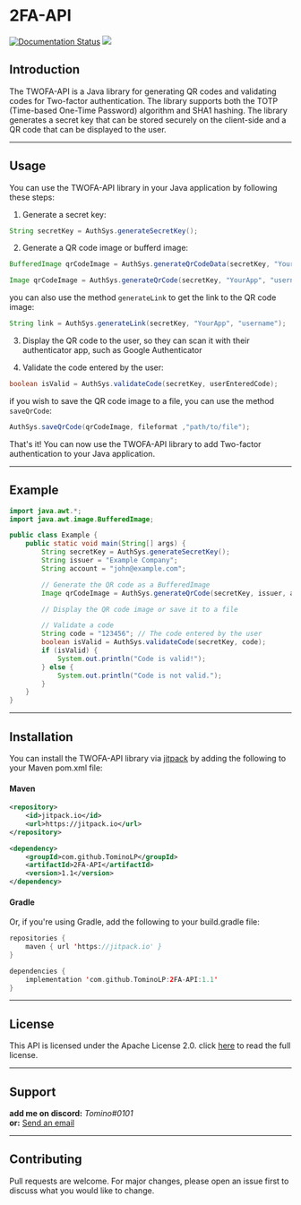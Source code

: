 # 2FA-API
[![Documentation Status](https://readthedocs.org/projects/2fa-api/badge/?version=latest)](https://2fa-api.readthedocs.io/en/latest/?badge=latest)
[![](https://jitpack.io/v/TominoLP/2FA-API.svg)](https://jitpack.io/#TominoLP/2FA-API)

## Introduction
The TWOFA-API is a Java library for generating QR codes and validating codes for Two-factor authentication. The library supports both the TOTP (Time-based One-Time Password) algorithm and SHA1 hashing. The library generates a secret key that can be stored securely on the client-side and a QR code that can be displayed to the user.


---

## Usage

You can use the TWOFA-API library in your Java application by following these steps:

1. Generate a secret key:
```java
String secretKey = AuthSys.generateSecretKey();
```

2. Generate a QR code image or bufferd image:
```java
BufferedImage qrCodeImage = AuthSys.generateQrCodeData(secretKey, "YourApp", "username");
```

```java
Image qrCodeImage = AuthSys.generateQrCode(secretKey, "YourApp", "username");
```
you can also use the method `generateLink` to get the link to the QR code image:
```java
String link = AuthSys.generateLink(secretKey, "YourApp", "username");
```




3. Display the QR code to the user, so they can scan it with their authenticator app,
such as Google Authenticator
        

4. Validate the code entered by the user:
```java
boolean isValid = AuthSys.validateCode(secretKey, userEnteredCode);
```
if you wish to save the QR code image to a file, you can use the method `saveQrCode`:
```java
AuthSys.saveQrCode(qrCodeImage, fileformat ,"path/to/file");
```

That's it! You can now use the TWOFA-API library to add Two-factor authentication to your Java application.

---
## Example

```java
import java.awt.*;
import java.awt.image.BufferedImage;

public class Example {
    public static void main(String[] args) {
        String secretKey = AuthSys.generateSecretKey();
        String issuer = "Example Company";
        String account = "john@example.com";

        // Generate the QR code as a BufferedImage
        Image qrCodeImage = AuthSys.generateQrCode(secretKey, issuer, account);

        // Display the QR code image or save it to a file

        // Validate a code
        String code = "123456"; // The code entered by the user
        boolean isValid = AuthSys.validateCode(secretKey, code);
        if (isValid) {
            System.out.println("Code is valid!");
        } else {
            System.out.println("Code is not valid.");
        }
    }
}
```

---

## Installation

You can install the TWOFA-API library via [jitpack](https://jitpack.io/#TominoLP/2FA-API) by adding the following to your Maven pom.xml file:

#### Maven

```xml
<repository>
    <id>jitpack.io</id>
    <url>https://jitpack.io</url>
</repository>

<dependency>
    <groupId>com.github.TominoLP</groupId>
    <artifactId>2FA-API</artifactId>
    <version>1.1</version>
</dependency>
```

#### Gradle

Or, if you're using Gradle, add the following to your build.gradle file:

```kotlin
repositories {
    maven { url 'https://jitpack.io' }
}

dependencies {
    implementation 'com.github.TominoLP:2FA-API:1.1'
}
```

---

## License
This API is licensed under the Apache License 2.0. click [here](http://www.apache.org/licenses/LICENSE-2.0) to read the full license.

---

## Support
**add me on discord:** _Tomino#0101_\
**or:** [Send an email](mailto:Kontakt@TomWerth.de)


---

## Contributing
Pull requests are welcome. For major changes, please open an issue first to discuss what you would like to change.
